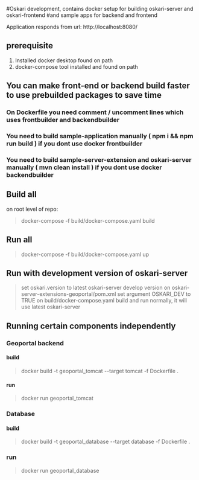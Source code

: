 #Oskari development, contains docker setup for building oskari-server and oskari-frontend
#and sample apps for backend and frontend

Application responds from url:
http://localhost:8080/

## prerequisite
1. Installed docker desktop found on path
2. docker-compose tool installed and found on path


## You can make front-end or backend build faster to use prebuilded packages to save time
### On Dockerfile you need comment / uncomment lines which uses frontbuilder and backendbuilder
### You need to build sample-application manually ( npm i && npm run build ) if you dont use docker frontbuilder
### You need to build sample-server-extension and oskari-server manually ( mvn clean install ) if you dont use docker backendbuilder

## Build all
on root level of repo:
>docker-compose -f build/docker-compose.yaml build

## Run all
>docker-compose -f build/docker-compose.yaml up

## Run with development version of oskari-server
>set oskari.version to latest oskari-server develop version on oskari-server-extensions-geoportal/pom.xml
>set argument OSKARI_DEV to TRUE on build/docker-compose.yaml
>build and run normally, it will use latest oskari-server

## Running certain components independently

### Geoportal backend
#### build
>docker build -t geoportal_tomcat --target tomcat -f Dockerfile .
#### run
>docker run geoportal_tomcat


### Database
#### build
>docker build -t geoportal_database --target database -f Dockerfile .

### run
>docker run geoportal_database